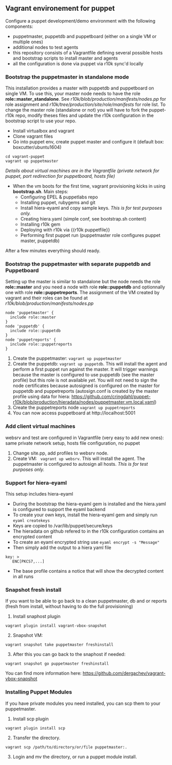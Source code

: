 ## Vagrant environement for puppet

Configure a puppet development/demo environment with the following components:
- puppetmaster, puppetdb and puppetboard (either on a single VM or multiple ones)
- additional nodes to test agents
- this repository consists of a Vagrantfile defining several possible hosts and bootstrap scripts to install master and agents
- all the configuration is done via puppet via r10k sync'd locally

### Bootstrap the puppetmaster in standalone mode
This installation provides a master with puppetdb and puppetboard on single VM. To use this, your master node needs to have the role **role::master_standalone**. See _r10k/blob/production/manifests/nodes.pp_ for role assignment and _r10k/tree/production/site/role/manifests_ for role list. To change the master role (standalone or not) you will have to fork the puppet-r10k repo, modify theses files and update the r10k configuration in the bootstrap script to use your repo.

* Install virtualbox and vagrant
* Clone vagrant files
* Go into puppet env, create puppet master and configure it (default box: boxcutter/ubuntu1604)
```
cd vagrant-puppet
vagrant up puppetmaster
```  
*Details about virtual machines are in the Vagrantfile (private network for puppet, port redirection for puppetboard, hosts file)*
* When the vm boots for the first time, vagrant provisioning kicks in using **bootstrap.sh**.
Main steps:
    - Configuring EPEL & puppetlabs repo
    - Installing puppet, rubygems and git
    - Install hiera-eyaml and copy sample keys. _This is for test purposes only._
    - Creating hiera.yaml (simple conf, see bootstrap.sh content)
    - Installing r10k gem
    - Deploying with r10k via {{r10k puppetfile}}
    - Performing first puppet run (puppetmaster role configures puppet master, puppetdb)

After a few minutes everything should ready.


### Bootstrap the puppetmaster with separate puppetdb and Puppetboard
Setting up the master is similar to standalone but the node needs the role **role::master** and you need a node with role **role::puppetdb** and optionnally one with role **role::puppetreports**. The assignment of the VM created by vagrant and their roles can be found at _r10k/blob/production/manifests/nodes.pp_
```
node 'puppetmaster' {
  include role::master
}
node 'puppetdb' {
  include role::puppetdb
}
node 'puppetreports' {
  include role::puppetreports
}
```
1. Create the puppetmaster: ```vagrant up puppetmaster```
2. Create the puppetdb: ```vagrant up puppetdb```. This will install the agent and perform a first puppet run against the master. It will trigger warnings because the master is configured to use puppetdb (see the master profile) but this role is not available *yet*. You will not need to sign the node certificates because autosigned is configured on the master for puppetdb and puppetreports (autosign.conf is created by the master profile using data for hiera: https://github.com/cringdahl/puppet-r10k/blob/production/hieradata/nodes/puppetmaster.vm.local.yaml)
3. Create the puppetreports node  ```vagrant up puppetreports```
4. You can now access puppetboard at http://localhost:5001


### Add client virtual machines
websrv and test are configured in Vagrantfile (very easy to add new ones): same private network setup, hosts file configuration, no puppet
1. Change site.pp, add profiles to websrv node.
2. Create VM: ``` vagrant up websrv```. This will install the agent. The puppetmaster is configured to autosign all hosts. _This is for test purposes only._


### Support for hiera-eyaml
This setup includes hiera-eyaml

- During the bootstrap the hiera-eyaml gem is installed and the hiera.yaml is configured to support the eyaml backend
- To create your own keys, install the hiera-eyaml gem and simply run ```eyaml createkeys```
- Keys are copied to /var/lib/puppet/secure/keys
- The hieradata on github refered to in the r10k configuration contains an encrypted content
- To create an eyaml encrypted string use ```eyaml encrypt -s "Message"```
- Then simply add the output to a hiera yaml file
```
key: >
   ENC[PKCS7,...]
```
- The base profile contains a notice that will show the decrypted content in all runs


### Snapshot fresh install
If you want to be able to go back to a clean puppetmaster, db and or reports (fresh from install, without having to do the full provisioning)
1. Install snaphost plugin
```
vagrant plugin install vagrant-vbox-snapshot
```
2. Snapshot VM:
```
vagrant snapshot take puppetmaster freshinstall
```
3. After this you can go back to the snaphost if needed:
```
vagrant snapshot go puppetmaster freshinstall
```
You can find more information here: https://github.com/dergachev/vagrant-vbox-snapshot

### Installing Puppet Modules
If you have private modules you need installed, you can scp them to your puppetmaster.
1. Install scp plugin
```
vagrant plugin install scp
```
2. Transfer the directory.
```
vagrant scp /path/to/directory/or/file puppetmaster:.
```
3. Login and mv the directory, or run a puppet module install.